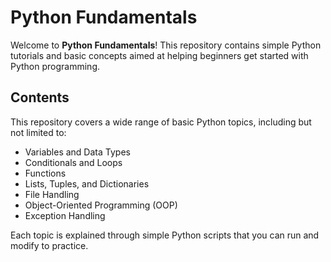 # Python Fundamentals

Welcome to **Python Fundamentals**! This repository contains simple Python tutorials and basic concepts aimed at helping beginners get started with Python programming.

## Contents

This repository covers a wide range of basic Python topics, including but not limited to:
- Variables and Data Types
- Conditionals and Loops
- Functions
- Lists, Tuples, and Dictionaries
- File Handling
- Object-Oriented Programming (OOP)
- Exception Handling

Each topic is explained through simple Python scripts that you can run and modify to practice.


